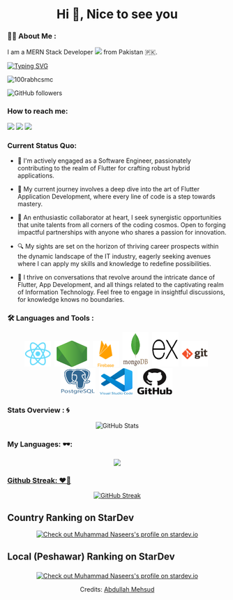 

<h1 align="center">Hi 👋, Nice to see you</h1>

### :man_technologist: About Me :

I am a MERN Stack Developer <img src="https://media.giphy.com/media/WUlplcMpOCEmTGBtBW/giphy.gif" width="30"> from Pakistan 🇵🇰.

[![Typing SVG](https://readme-typing-svg.herokuapp.com?vCenter=true&width=500&lines=Flutter+Developer+with+2%2B+Years+Experience;Passionate+about+Making+Mobile+Applications;Freelnancer;Open+sourse+contributer)](https://git.io/typing-svg)


<p align="left"> <img src="https://komarev.com/ghpvc/?username=AbdullahMehsud&label=Profile%20views&color=0e75b6&style=flat" alt="100rabhcsmc" /> </p>

<a align="center">
 <img alt="GitHub followers" src="https://img.shields.io/github/followers/AbdullahMehsud?label=Github%20followers&style=for-the-badge" >
  </a> 
  


### How to reach me: 
<a href="mailto: abdullahmsd85@gmail.com">
<img src="https://img.shields.io/badge/-abdullahmsd85@gmail.com-7B83EB?&style=for-the-badge&logo=Microsoft-outlook&logoColor=white" ></a>  <a  href="https://www.instagram.com/Abdullah__Mehsud/">   <img src="https://img.shields.io/badge/@abdullahMehsud_-%23E4405F.svg?&style=for-the-badge&logo=instagram&logoColor=white"></a>  <a href="https://www.linkedin.com/in/AbdullahMehsud/"><img src="https://img.shields.io/badge/Abdullah Mehsud-%230077B5.svg?&style=for-the-badge&logo=linkedin&logoColor=white" ></a>  <a  href="https://protech-coders.com/"></a>

### Current Status Quo:

- 🔭 I'm actively engaged as a Software Engineer, passionately contributing to the realm of Flutter for crafting robust hybrid applications.

- 🌱 My current journey involves a deep dive into the art of Flutter Application Development, where every line of code is a step towards mastery.

- 💞️ An enthusiastic collaborator at heart, I seek synergistic opportunities that unite talents from all corners of the coding cosmos. Open to forging impactful partnerships with anyone who shares a passion for innovation.

- 🔍 My sights are set on the horizon of thriving career prospects within the dynamic landscape of the IT industry, eagerly seeking avenues where I can apply my skills and knowledge to redefine possibilities.

- 💬 I thrive on conversations that revolve around the intricate dance of Flutter, App Development, and all things related to the captivating realm of Information Technology. Feel free to engage in insightful discussions, for knowledge knows no boundaries.

### :hammer_and_wrench: Languages and Tools :


<div id="icons" align="center">
  <img src="https://github.com/devicons/devicon/blob/master/icons/react/react-original.svg" title="React" alt="React" width="60" height="60"/>&nbsp;
    <img src="https://github.com/devicons/devicon/blob/master/icons/nodejs/nodejs-original.svg" alt="Node" width="80" height="60"/>&nbsp;
  <img src="https://github.com/devicons/devicon/blob/master/icons/firebase/firebase-plain-wordmark.svg" title="Firebase" alt="Firebase" width="60" height="60"/>&nbsp;
  <img src="https://github.com/devicons/devicon/blob/master/icons/mongodb/mongodb-original-wordmark.svg" title="DART" alt="DART" width="60" height="80"/>&nbsp;
  <img src="https://github.com/devicons/devicon/blob/master/icons/express/express-original.svg" title="DART" alt="DART" width="60" height="80"/>&nbsp;
  <img src="https://github.com/devicons/devicon/blob/master/icons/git/git-original-wordmark.svg" title="Git" **alt="Git" width="60" height="60"/>&nbsp;
     <img src="https://github.com/devicons/devicon/blob/master/icons/postgresql/postgresql-plain-wordmark.svg" alt="Firebase" width="80" height="60"/>&nbsp;
     <img src="https://github.com/devicons/devicon/blob/master/icons/vscode/vscode-original-wordmark.svg" alt="Firebase" width="80" height="60"/>&nbsp;
         <img src="https://github.com/devicons/devicon/blob/master/icons/github/github-original-wordmark.svg" alt="Firebase" width="80" height="60"/>&nbsp;
</div>

### Stats Overview : :cyclone:


 <div align=center>
 <img src="https://github-readme-stats.vercel.app/api?username=AbdullahMehsud&title_color=6FDA44&text_color=FFFFFF&show_icons=true&icon_color=6FDA44&include_all_commits=true&count_private=true&theme=dark" alt="GitHub Stats" height="200" />
 </div>




### My Languages: 🕶️:
<div align=center>
<a href="">
  <img align="center" src="https://github-readme-stats.vercel.app/api/top-langs/?username=AbdullahMehsud&langs_count=8&layout=compact&theme=material-palenight&hide=html,Tcl" />
</div>

 
### Github Streak: ❤️‍🔥 
 <div align=center>

  
 [![GitHub Streak](https://github-readme-streak-stats.herokuapp.com?user=AbdullahMehsud&theme=shades-of-purple)](https://git.io/streak-stats)

 
  
</div>
 

  
## Country Ranking on StarDev
  
  <div align=center>

[![Check out Muhammad Naseers's profile on stardev.io](https://stardev.io/developers/AbdullahMehsud/badge/languages/country.svg)](https://stardev.io/developers/AbdullahMehsud)

 </div>
 
## Local (Peshawar) Ranking on StarDev
<h3 align="left"></h3>
  
  <div align=center>
 
[![Check out Muhammad Naseers's profile on stardev.io](https://stardev.io/developers/AbdullahMehsud/badge/languages/locality.svg)](https://stardev.io/developers/AbdullahMehsud)

   
    
Credits: [Abdullah Mehsud](https://github.com/AbdullahMehsud)







